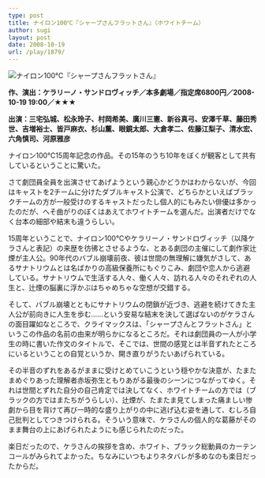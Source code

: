 ```yaml
---
type: post
title: ナイロン100℃『シャープさんフラットさん』（ホワイトチーム）
author: sugi
layout: post
date: 2008-10-19
url: /play/1879/
---
```

<img src="/images/play/20081019.jpg" alt="ナイロン100℃『シャープさんフラットさん』" class="alignleft" />

**作、演出：ケラリーノ・サンドロヴィッチ／本多劇場／指定席6800円／2008-10-19 19:00／★★★**

**出演：三宅弘城、松永玲子、村岡希美、廣川三憲、新谷真弓、安澤千草、藤田秀世、吉増裕士、皆戸麻衣、杉山薫、眼鏡太郎、大倉孝二、佐藤江梨子、清水宏、六角慎司、河原雅彦**

ナイロン100℃15周年記念の作品。その15年のうち10年をぼくが観客として共有しているということに驚いた。

さて劇団員全員を出演させてあげようという親心かどうかはわからないが、今回はキャストを2チームに分けたダブルキャスト公演で、どちらかといえばブラックチームの方が一般受けのするキャストだったし個人的にもみたい俳優は多かったのだが、へそ曲がりのぼくはあえてホワイトチームを選んだ。出演者だけでなく台本の細部や結末も違うらしい。

15周年ということで、ナイロン100℃やケラリーノ・サンドロヴィッチ（以降ケラさんと表記）の来歴を彷彿とさせるような、とある劇団の主催にして劇作家辻煙が主人公。90年代のバブル崩壊前夜、彼は世間の無理解に嫌気がさして、あるサナトリウムとは名ばかりの高級保養所にもぐりこみ、劇団や恋人から逃避している。サナトリウムで生活する人々、働く人々、訪れる人々のそれぞれの人生と、辻煙の脳裏に浮かぶはちゃめちゃな空想が交錯する。

そして、バブル崩壊とともにサナトリウムの閉鎖が近づき、逃避を続けてきた主人公が前向きに人生を歩む......という安易な結末を決して選ばないのがケラさんの面目躍如なところで、クライマックスは、「シャープさんとフラットさん」というこの作品の名前の由来が明らかになるところだ。それは劇団員の一人が小学生の時に書いた作文のタイトルで、そこでは、世間の感覚とは半音ずれたところにいるということの自覚というか、開き直りがうたいあげられている。

その半音のずれをあるがままに受けとめていこうという穏やかな決意が、たまたまめぐりあった理解者赤坂弥生ともりあがる最後のシーンにつながってゆく。それは世間とずれた自分の自己肯定では決してなく、ホワイトチームの方では（ブラックの方ではまたちがうらしい）、辻煙が、たまたま見てしまった痛ましい惨劇から目を背けて再び一時的な盛り上がりの中に逃げ込む姿を通して、むしろ自己批判としてつきつけられる。そういう意味で、ケラさんの個人的な葛藤がそのまま舞台の上にあげられたようにも感じられたのだった。

楽日だったので、ケラさんの挨拶を含め、ホワイト、ブラック総動員のカーテンコールがみられてよかった。ちなみにいつもよりネタバレが多めなのも楽日だったからだ。
